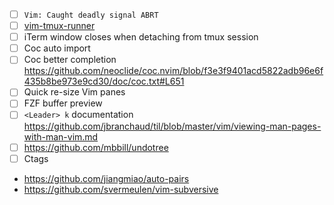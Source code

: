 * [ ] `Vim: Caught deadly signal ABRT`
* [ ] [vim-tmux-runner](https://github.com/christoomey/vim-tmux-runner)
* [ ] iTerm window closes when detaching from tmux session
* [ ] Coc auto import
* [ ] Coc better completion
      https://github.com/neoclide/coc.nvim/blob/f3e3f9401acd5822adb96e6f435b8be973e9cd30/doc/coc.txt#L651
* [ ] Quick re-size Vim panes
* [ ] FZF buffer preview
* [ ] `<Leader> k` documentation https://github.com/jbranchaud/til/blob/master/vim/viewing-man-pages-with-man-vim.md
* [ ] https://github.com/mbbill/undotree
* [ ] Ctags
* https://github.com/jiangmiao/auto-pairs
* https://github.com/svermeulen/vim-subversive
